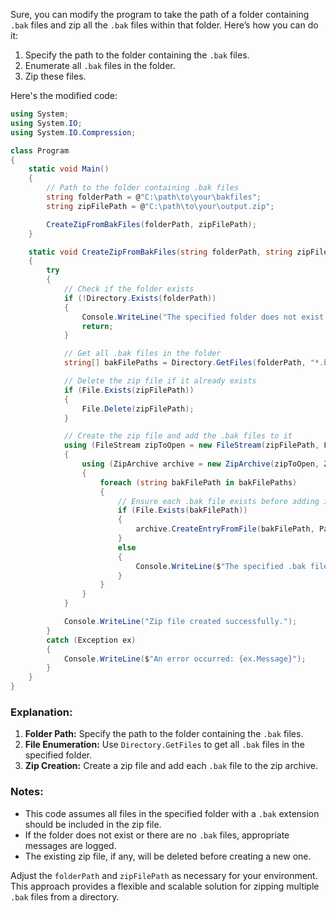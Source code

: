 Sure, you can modify the program to take the path of a folder containing `.bak` files and zip all the `.bak` files within that folder. Here’s how you can do it:

1. Specify the path to the folder containing the `.bak` files.
2. Enumerate all `.bak` files in the folder.
3. Zip these files.

Here's the modified code:

```csharp
using System;
using System.IO;
using System.IO.Compression;

class Program
{
    static void Main()
    {
        // Path to the folder containing .bak files
        string folderPath = @"C:\path\to\your\bakfiles";
        string zipFilePath = @"C:\path\to\your\output.zip";

        CreateZipFromBakFiles(folderPath, zipFilePath);
    }

    static void CreateZipFromBakFiles(string folderPath, string zipFilePath)
    {
        try
        {
            // Check if the folder exists
            if (!Directory.Exists(folderPath))
            {
                Console.WriteLine("The specified folder does not exist.");
                return;
            }

            // Get all .bak files in the folder
            string[] bakFilePaths = Directory.GetFiles(folderPath, "*.bak");

            // Delete the zip file if it already exists
            if (File.Exists(zipFilePath))
            {
                File.Delete(zipFilePath);
            }

            // Create the zip file and add the .bak files to it
            using (FileStream zipToOpen = new FileStream(zipFilePath, FileMode.Create))
            {
                using (ZipArchive archive = new ZipArchive(zipToOpen, ZipArchiveMode.Create))
                {
                    foreach (string bakFilePath in bakFilePaths)
                    {
                        // Ensure each .bak file exists before adding it
                        if (File.Exists(bakFilePath))
                        {
                            archive.CreateEntryFromFile(bakFilePath, Path.GetFileName(bakFilePath));
                        }
                        else
                        {
                            Console.WriteLine($"The specified .bak file does not exist: {bakFilePath}");
                        }
                    }
                }
            }

            Console.WriteLine("Zip file created successfully.");
        }
        catch (Exception ex)
        {
            Console.WriteLine($"An error occurred: {ex.Message}");
        }
    }
}
```

### Explanation:
1. **Folder Path:** Specify the path to the folder containing the `.bak` files.
2. **File Enumeration:** Use `Directory.GetFiles` to get all `.bak` files in the specified folder.
3. **Zip Creation:** Create a zip file and add each `.bak` file to the zip archive.

### Notes:
- This code assumes all files in the specified folder with a `.bak` extension should be included in the zip file.
- If the folder does not exist or there are no `.bak` files, appropriate messages are logged.
- The existing zip file, if any, will be deleted before creating a new one.

Adjust the `folderPath` and `zipFilePath` as necessary for your environment. This approach provides a flexible and scalable solution for zipping multiple `.bak` files from a directory.